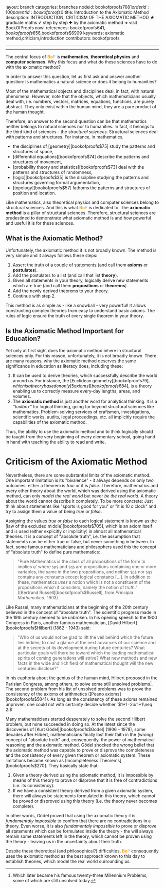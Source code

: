 layout: branch
categories: branches
nodeid: bookofproofs$7081
orderid: 100
parentid: bookofproofs$0
title: Introduction to the Axiomatic Method
description: INTRODUCTION, CRITICISM OF THE AXIOMATIC METHOD &#9733; graduate maths &#10004; step by step &#10010; by the axiomatic method &#10140; visit BookOfProofs now!
references: bookofproofs$641,bookofproofs$656,bookofproofs$6909
keywords: axiomatic method,criticism,introduction
contributors: bookofproofs


---


---

The central focus of <strong><span style='color:orange'>Bo</span><span style='color:lightblue'>P</span></strong> is **mathematics**, **theoretical physics** and **computer scienses**. Why this focus and what do these sciences have to do with the axiomatic method?

In order to answer this question, let us first ask and answer another question: Is mathematics a natural science or does it belong to humanities?

Most of the mathematical objects and disciplines deal, in fact, with natural phenomena. However, note that the objects, which mathematicians usually deal with, i.e. numbers, vectors, matrices, equations, functions, are purely abstract. They only exist within the human mind, they are a pure product of the human thought.

Therefore, an answer to the second question can be that mathematics neither belongs to natural sciences nor to humanities. In fact, it belongs to the third kind of sciences - the _structural sciences_. Structural sciences deal with patterns and structures. For instance, in mathematics,

* the disciplines of [geometry][bookofproofs$75] study the patterns and structures of space,
* [differential equations][bookofproofs$74] describe the patterns and structures of movement,
* [probability theory and statistics][bookofproofs$73] deal with the patterns and structures of randomness,
* [logic][bookofproofs$25] is the discipline studying the patterns and structures governing formal argumentation,
* [topology][bookofproofs$57] fathoms the patterns and structures of position and location.

Like mathematics, also theoretical physics and computer sciences belong to structural sciences. And this is what <strong><span style='color:orange'>Bo</span><span style='color:lightblue'>P</span></strong> is dedicated to. The **axiomatic method** is a pillar of structural sciences. Therefore, structural sciences are predestined to demonstrate what axiomatic method is and how powerful and useful it is for these sciences.

## What is the Axiomatic Method?

Unfortunately, the axiomatic method it is not broadly known. The method is very simple and it always follows these steps:

1. Assert the truth of a couple of statements (and call them **axioms** or **postulates**). 
1. Add the postulates to a list (and call that list **theory**). 
1. Given all statements in your theory, logically derive new statements which are true (and call them **propositions** or **theorems**). 
1. Add the newly derived theorems to your theory. 
1. Continue with step 2. 

This method is as simple as - like a snowball - very powerful! It allows constructing complex theories from easy to understand basic axioms. The rules of logic ensure the truth of every single theorem in your theory.

## Is the Axiomatic Method Important for Education?

Yet only at first sight does the axiomatic method inhere in structural sciences only. For this reason, unfortunately, it is not broadly known. There are many reasons, why the axiomatic method deserves the same significance in education as literacy does, including these:

1. It can be used to derive theories, which successfully describe the world around us. For instance, the [Euclidean geometry][bookofproofs$79], which is a theory based on only  [5 axioms][bookofproofs$684], is a theory enabling us to correctly measure every-day lengths, areas, and volumes.
1. The **axiomatic method** is just another word for analytical thinking. It is a _"toolbox"_ for logical thinking, going far beyond structural sciences like mathematics. Problem-solving services of craftsmen, investigations, scientific works, audits, legal proceedings, etc. all implicitly require the capabilities of the axiomatic method.

Thus, the ability to use the axiomatic method and to think logically should be taught from the very beginning of every elementary school, going hand in hand with teaching the ability to read and write.

# Criticism of the Axiomatic Method

Nevertheless, there are some substantial limits of the axiomatic method. One important limitation is its "bivalence" - it always depends on only two outcomes: either a theorem is _true_ or it is _false_. Therefore, mathematics and every other theory about the world, which was derived using the axiomatic method, can only _model the real world_ but never _be the real world_. A theory about the world cannot describe it completely. To be more concrete: Just think about statements like "sports is good for you" or "it is 10 o'clock" and try to assign them a value of being _true_ or _false_.

Assigning the values _true_ or _false_ to each logical statement is known as the [law of the excluded middle][bookofproofs$705], which is an axiom itself and is used (either explicitly or implicitly) in almost all mathematical theories. It is a concept of "absolute truth", i.e. the assumption that statements can be either true or false, but never something in between. In fact, some famous mathematicians and philosophers used this the concept of "absolute truth" to define pure mathematics: 

> "Pure Mathematics is the class of all propositions of the form '$p\text{ implies }q$' where `$p$` and `$q$` are propositions containing one or more variables, the same in the two propositions, and neither `$p$` nor `$q$` contains any constants except logical constants [...]. In addition to these, mathematics _uses_ a notion which is not a constituent of the propositions which it considers, namely the notion of _truth_." ([Bertrand Russell][bookofproofs$Russell], from _Principia Mathematica_, 1903).

Like Russel, many mathematicians at the beginning of the 20th century believed in the concept of "absolute truth". The scientific progress made in the 19th century seemed to be unbroken. In his opening speech to the 1900 Congress in Paris, another famous mathematician, [David Hilbert][bookofproofs$Hilbert] (1862 - 1943) said: 

 
> "Who of us would not be glad to lift the veil behind which the future lies hidden; to cast a glance at the next advances of our science and at the secrets of its development during future centuries? What particular goals will there be toward which the leading mathematical spirits of coming generations will strive? What new methods and new facts in the wide and rich field of mathematical thought will the new centuries disclose?"

In his euphoria about the genius of the human mind, Hilbert proposed in the Parisian Congress, among others, to solve some still unsolved problems[^1]. The second problem from his list of unsolved problems was to prove the consistency of the axioms of arithmetics ([Peano axioms][bookofproofs$504]). As long as the consistency of these axioms remained unproven, one could not with certainty decide whether `$1+1=2$` or `$1+1\neq 2.$` 

Many mathematicians started desperately to solve the second Hilbert problem, but none succeeded in doing so.  At the latest since the discoveries of [Kurt Gödel][bookofproofs$Godel] (1906 - 1978), some decades after Hilbert, mathematicians finally lost their faith in the (wrong) concept of "absolute truth" and, consequently, the power of mathematical reasoning and the axiomatic method. Gödel shocked the wrong belief that the axiomatic method was capable to prove or disprove the completeness and the consistency of every given theorem or axiomatic system. These limitations became known as [Incompleteness Theorems][bookofproofs$270]. They basically state that:

1. Given a theory derived using the axiomatic method, it is impossible by means of this theory to prove or disprove that it is free of contradictions (i.e. its consistency).
1. If we have a consistent theory derived from a given axiomatic system, there will always be statements formulated in this theory, which cannot be proved or disproved using this theory (i.e. the theory never becomes complete).

In other words, Gödel proved that using the axiomatic theory it is _fundamentaly impossible_ to confirm that there are no contradictions in a theory. Even worse, it is also _fundamentaly impossible_ to prove or disprove all statements which can be formulated inside the theory - the will always remain some statements left in the theory, which cannot be proven using the theory - leaving us in the uncertainty about their truth.

Despite these theoretical (and philosophical?) difficulties,  <strong><span style='color:orange'>Bo</span><span style='color:lightblue'>P</span></strong> consequently uses the axiomatic method as the best approach known to this day to establish theories, which model the real world surrounding us.

[^1]: Which later became his famous twenty-three Millennium Problems, some of which are still unsolved today.
